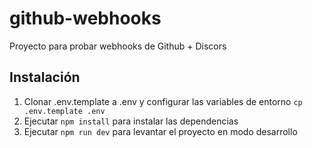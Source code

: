 # github-webhooks
Proyecto para probar webhooks de Github + Discors

## Instalación

1. Clonar .env.template a .env y configurar las variables de entorno `cp .env.template .env`
2. Ejecutar `npm install` para instalar las dependencias
5. Ejecutar `npm run dev` para levantar el proyecto en modo desarrollo